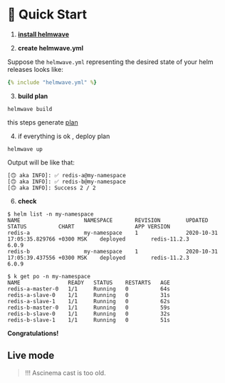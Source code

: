# 🔰 Quick Start

1) **[install helmwave](https://helmwave.github.io/docs/0.19.x/install/)**
   
2) **create helmwave.yml**

Suppose the `helmwave.yml` representing the desired state of your helm releases looks like:

```yaml
{% include "helmwave.yml" %}
```

3) **build plan**

```shell
helmwave build
```

this steps generate [plan](https://helmwave.github.io/docs/0.19.x/cli/#step-2-working-with-plan)

4) if everything is ok , deploy plan 


```shell
helmwave up 
```

Output will be like that:

```shell
[🙃 aka INFO]: ✅ redis-a@my-namespace
[🙃 aka INFO]: ✅ redis-b@my-namespace
[🙃 aka INFO]: Success 2 / 2
```

6) **check**

```shell
$ helm list -n my-namespace
NAME                    NAMESPACE       REVISION        UPDATED                                 STATUS          CHART                   APP VERSION
redis-a                 my-namespace    1               2020-10-31 17:05:35.829766 +0300 MSK    deployed        redis-11.2.3            6.0.9      
redis-b                 my-namespace    1               2020-10-31 17:05:39.437556 +0300 MSK    deployed        redis-11.2.3            6.0.9  

$ k get po -n my-namespace                                                                                                                         
NAME               READY   STATUS    RESTARTS   AGE
redis-a-master-0   1/1     Running   0          64s
redis-a-slave-0    1/1     Running   0          31s
redis-a-slave-1    1/1     Running   0          62s
redis-b-master-0   1/1     Running   0          59s
redis-b-slave-0    1/1     Running   0          32s
redis-b-slave-1    1/1     Running   0          51s
```

**Congratulations!**


## Live mode

> !!! Ascinema cast is too old.

<script id="asciicast-399676" src="https://asciinema.org/a/399676.js" async></script>